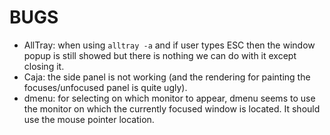 # BUGS
- AllTray: when using `alltray -a` and if user types ESC then the window popup is still showed but there is nothing we can do with it except closing it.
- Caja: the side panel is not working (and the rendering for painting the focuses/unfocused panel is quite ugly).
- dmenu: for selecting on which monitor to appear, dmenu seems to use the monitor on which the currently focused window is located. It should use the mouse pointer location.
